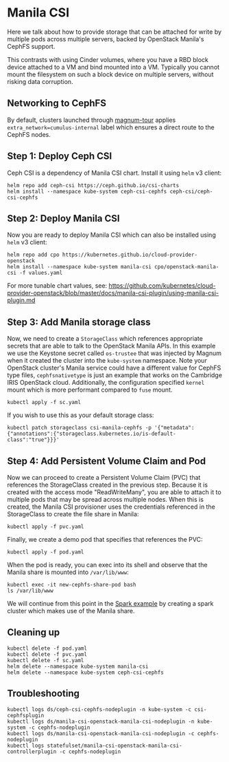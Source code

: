 Manila CSI
==========

Here we talk about how to provide storage that can be attached for write by multiple pods across multiple servers, backed by OpenStack Manila's CephFS support.

This contrasts with using Cinder volumes, where you have a RBD block device attached to a VM and bind mounted into a VM. Typically you cannot mount the filesystem on such a block device on multiple servers, without risking data corruption.

Networking to CephFS
--------------------

By default, clusters launched through [magnum-tour](../magnum-tour/README.md) applies `extra_network=cumulus-internal` label which ensures a direct route to the CephFS nodes.

Step 1: Deploy Ceph CSI
-----------------------

Ceph CSI is a dependency of Manila CSI chart. Install it using `helm` v3 client:

    helm repo add ceph-csi https://ceph.github.io/csi-charts
    helm install --namespace kube-system ceph-csi-cephfs ceph-csi/ceph-csi-cephfs

Step 2: Deploy Manila CSI
-------------------------

Now you are ready to deploy Manila CSI which can also be installed using `helm` v3 client:

    helm repo add cpo https://kubernetes.github.io/cloud-provider-openstack
    helm install --namespace kube-system manila-csi cpo/openstack-manila-csi -f values.yaml

For more tunable chart values, see: <https://github.com/kubernetes/cloud-provider-openstack/blob/master/docs/manila-csi-plugin/using-manila-csi-plugin.md>

Step 3: Add Manila storage class
--------------------------------

Now, we need to create a `StorageClass` which references appropriate secrets that are able to talk to the OpenStack Manila APIs. In this example we use the Keystone secret called `os-trustee` that was injected by Magnum when it created the cluster into the `kube-system` namespace. Note your OpenStack cluster's Manila service could have a different value for CephFS type files, `cephfsnativetype` is just an example that works on the Cambridge IRIS OpenStack cloud. Additionally, the configuration specified `kernel` mount which is more performant compared to `fuse` mount.

    kubectl apply -f sc.yaml

If you wish to use this as your default storage class:

    kubectl patch storageclass csi-manila-cephfs -p '{"metadata": {"annotations":{"storageclass.kubernetes.io/is-default-class":"true"}}}'

Step 4: Add Persistent Volume Claim and Pod
-------------------------------------------------

Now we can proceed to create a Persistent Volume Claim (PVC) that references the StorageClass created in the previous step. Because it is created with the access mode "ReadWriteMany", you are able to attach it to multiple pods that may be spread across multiple nodes. When this is created, the Manila CSI provisioner uses the credentials referenced in the StorageClass to create the file share in Manila:

    kubectl apply -f pvc.yaml

Finally, we create a demo pod that specifies that references the PVC:

    kubectl apply -f pod.yaml

When the pod is ready, you can exec into its shell and observe that the Manila share is mounted into `/var/lib/www`:

    kubectl exec -it new-cephfs-share-pod bash
    ls /var/lib/www

We will continue from this point in the [Spark example](https://github.com/RSE-Cambridge/iris-magnum/tree/master/spark/) by creating a spark cluster which makes use of the Manila share.

Cleaning up
-----------

    kubectl delete -f pod.yaml
    kubectl delete -f pvc.yaml
    kubectl delete -f sc.yaml
    helm delete --namespace kube-system manila-csi
    helm delete --namespace kube-system ceph-csi-cephfs

Troubleshooting
---------------

    kubectl logs ds/ceph-csi-cephfs-nodeplugin -n kube-system -c csi-cephfsplugin
    kubectl logs ds/manila-csi-openstack-manila-csi-nodeplugin -n kube-system -c cephfs-nodeplugin
    kubectl logs ds/manila-csi-openstack-manila-csi-nodeplugin -c cephfs-nodeplugin
    kubectl logs statefulset/manila-csi-openstack-manila-csi-controllerplugin -c cephfs-nodeplugin
